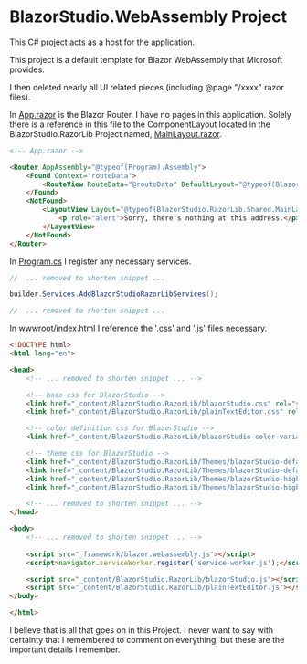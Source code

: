 ﻿# BlazorStudio.WebAssembly Project
This C# project acts as a host for the application.

This project is a default template for Blazor WebAssembly that Microsoft provides.

I then deleted nearly all UI related pieces (including @page "/xxxx" razor files).

In [App.razor](/BlazorStudio.WebAssembly/App.razor) is the Blazor Router. I have no pages in this application. Solely there is a reference in this file to the ComponentLayout located in the BlazorStudio.RazorLib Project named, [MainLayout.razor](/BlazorStudio.RazorLib/Shared/MainLayout.razor).

```html
<!-- App.razor -->

<Router AppAssembly="@typeof(Program).Assembly">
    <Found Context="routeData">
        <RouteView RouteData="@routeData" DefaultLayout="@typeof(BlazorStudio.RazorLib.Shared.MainLayout)" />
    </Found>
    <NotFound>
        <LayoutView Layout="@typeof(BlazorStudio.RazorLib.Shared.MainLayout)">
            <p role="alert">Sorry, there's nothing at this address.</p>
        </LayoutView>
    </NotFound>
</Router>

```

In [Program.cs](/BlazorStudio.WebAssembly/Program.cs) I register any necessary services.

```csharp
//  ... removed to shorten snippet ... 

builder.Services.AddBlazorStudioRazorLibServices();

//  ... removed to shorten snippet ... 
```

In [wwwroot/index.html](/BlazorStudio.WebAssembly/wwwroot/index.html) I reference the '.css' and '.js' files necessary.

```html
<!DOCTYPE html>
<html lang="en">

<head>
    <!-- ... removed to shorten snippet ... -->

    <!-- base css for BlazorStudio -->
    <link href="_content/BlazorStudio.RazorLib/blazorStudio.css" rel="stylesheet" />
    <link href="_content/BlazorStudio.RazorLib/plainTextEditor.css" rel="stylesheet" />

    <!-- color definition css for BlazorStudio -->
    <link href="_content/BlazorStudio.RazorLib/blazorStudio-color-variable-definitions.css" rel="stylesheet" />

    <!-- theme css for BlazorStudio -->
    <link href="_content/BlazorStudio.RazorLib/Themes/blazorStudio-default-dark-theme.css" rel="stylesheet" />
    <link href="_content/BlazorStudio.RazorLib/Themes/blazorStudio-default-light-theme.css" rel="stylesheet" />
    <link href="_content/BlazorStudio.RazorLib/Themes/blazorStudio-high-contrast-default-dark-theme.css" rel="stylesheet" />
    <link href="_content/BlazorStudio.RazorLib/Themes/blazorStudio-high-contrast-default-light-theme.css" rel="stylesheet" />

    <!-- ... removed to shorten snippet ... -->
</head>

<body>
    <!-- ... removed to shorten snippet ... -->
    
    <script src="_framework/blazor.webassembly.js"></script>
    <script>navigator.serviceWorker.register('service-worker.js');</script>

    <script src="_content/BlazorStudio.RazorLib/blazorStudio.js"></script>
    <script src="_content/BlazorStudio.RazorLib/plainTextEditor.js"></script>
</body>

</html>
```

I believe that is all that goes on in this Project. I never want to say with certainty that I remembered to comment on everything, but these are the important details I remember.